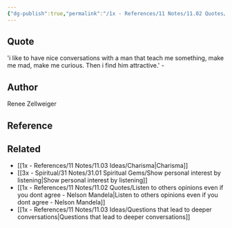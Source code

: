 ```yaml
---
{"dg-publish":true,"permalink":"/1x - References/11 Notes/11.02 Quotes/I like to have nice conversations with a man that teach me something, make me mad, make me curious - Renee Zellweiger/","title":"I like to have nice conversations with a man that teach me something, make me mad, make me curious - Renee Zellweiger","created":"2023-09-11T08:16:48.534+03:00","updated":"2024-02-14T20:18:43.020+03:00"}
---
```



## Quote
'i like to have nice conversations with a man that teach me something, make me mad, make me curious. Then i find him attractive.' -

## Author
Renee Zellweiger

## Reference


## Related
- [[1x - References/11 Notes/11.03 Ideas/Charisma\|Charisma]]
- [[3x - Spiritual/31 Notes/31.01 Spiritual Gems/Show personal interest by listening\|Show personal interest by listening]]
- [[1x - References/11 Notes/11.02 Quotes/Listen to others opinions even if you dont agree - Nelson Mandela\|Listen to others opinions even if you dont agree - Nelson Mandela]]
- [[1x - References/11 Notes/11.03 Ideas/Questions that lead to deeper conversations\|Questions that lead to deeper conversations]]